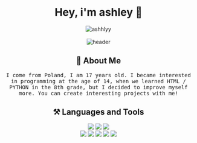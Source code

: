 <div align="center">
  <h1> Hey, i'm ashley 👋 </h1>
  <img src="https://komarev.com/ghpvc/?username=ashhlyy" alt="ashhlyy" /><br/><br/>
  <img src="https://cdn.discordapp.com/attachments/892064697812131861/924355168005398578/Bez_tytuu.png" alt="header"/>
  <h2>👨 About Me</h2>
  <p>
    <samp>
      I come from Poland, I am 17 years old. I became interested in programming at the age of 14, when we learned HTML / PYTHON in the 8th grade, but I decided to improve myself more. You can create interesting projects with me!
    </samp>
  </p>
  <h2>⚒ Languages and Tools</h2>
  
<img src="https://img.shields.io/badge/html-white.svg?&style=for-the-badge&logo=html5&logoColor=000000"/>
<img src="https://img.shields.io/badge/javascript-white.svg?&style=for-the-badge&logo=javascript&logoColor=000000"/>
<img src="https://img.shields.io/badge/java-white.svg?&style=for-the-badge&logo=java&logoColor=000000"/><br>
<img src="https://img.shields.io/badge/react-white.svg?&style=for-the-badge&logo=react&logoColor=000000"/>
<img src="https://img.shields.io/badge/python-white.svg?&style=for-the-badge&logo=python&logoColor=000000"/>
<img src="https://img.shields.io/badge/mysql-white.svg?&style=for-the-badge&logo=mysql&logoColor=000000"/>
<img src="https://img.shields.io/badge/mongodb-white.svg?&style=for-the-badge&logo=mongodb&logoColor=000000"/>
<img src="https://img.shields.io/badge/oracle-white.svg?&style=for-the-badge&logo=oracle&logoColor=000000"/>
</div>

